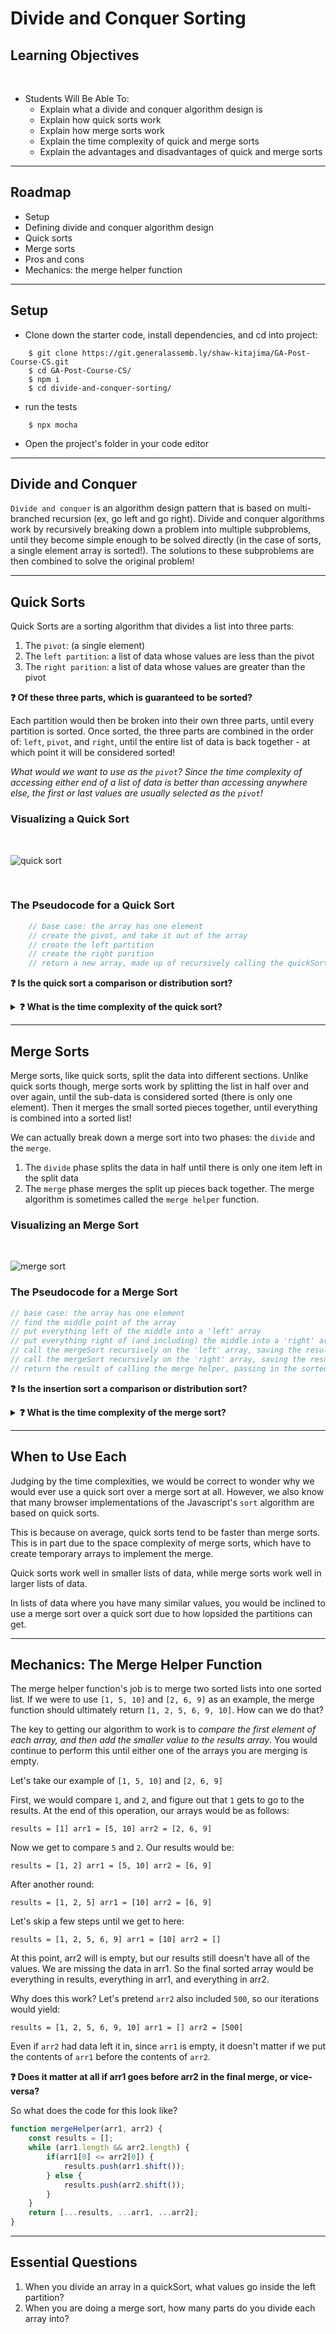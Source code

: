 
# Divide and Conquer Sorting

## Learning Objectives
<br>

- Students Will Be Able To:
	- Explain what a divide and conquer algorithm design is
    - Explain how quick sorts work
    - Explain how merge sorts work
    - Explain the time complexity of quick and merge sorts
    - Explain the advantages and disadvantages of quick and merge sorts

---
## Roadmap

* Setup
* Defining divide and conquer algorithm design
* Quick sorts
* Merge sorts
* Pros and cons
* Mechanics: the merge helper function

___

## Setup

* Clone down the starter code, install dependencies, and cd into project:
```
    $ git clone https://git.generalassemb.ly/shaw-kitajima/GA-Post-Course-CS.git
    $ cd GA-Post-Course-CS/
    $ npm i
    $ cd divide-and-conquer-sorting/
```

* run the tests
```
    $ npx mocha
```

* Open the project's folder in your code editor

---

## Divide and Conquer

``Divide and conquer`` is an algorithm design pattern that is based on multi-branched recursion (ex, go left and go right). Divide and conquer algorithms work by recursively breaking down a problem into multiple subproblems, until they become simple enough to be solved directly (in the case of sorts, a single element array is sorted!). The solutions to these subproblems are then combined to solve the original problem!

___

## Quick Sorts

Quick Sorts are a sorting algorithm that divides a list into three parts:

1. The ``pivot``: (a single element)
2. The ``left partition``: a list of data whose values are less than the pivot
3. The ``right parition``: a list of data whose values are greater than the pivot

**❓ Of these three parts, which is guaranteed to be sorted?**

Each partition would then be broken into their own three parts, until every partition is sorted. Once sorted, the three parts are combined in the order of: ``left``, ``pivot``, and ``right``, until the entire list of data is back together - at which point it will be considered sorted!

*What would we want to use as the ``pivot``? Since the time complexity of accessing either end of a list of data is better than accessing anywhere else, the first or last values are usually selected as the ``pivot``!*

### Visualizing a Quick Sort

<br>

![quick sort](https://ga-instruction.s3.amazonaws.com/assets/tech/computer-science/divide-conquer-sorts/2-Diagram.png)

<br>

### The Pseudocode for a Quick Sort

```js
    // base case: the array has one element
    // create the pivot, and take it out of the array
    // create the left partition
    // create the right parition
    // return a new array, made up of recursively calling the quickSort with the left partition, followed by the pivot, followed by the quickSort of the right partition 
```

**❓ Is the quick sort a comparison or distribution sort?**

<details>
    <summary><strong>❓ What is the time complexity of the quick sort?</strong></summary>

    Believe it or not, the worst case time complexity of a quick sort is still O(N^2). Why is this so? Consider a case where the pivot is always going to be the largest or smallest value within the partition, wouldn't we have to run the recursive function for every other element in the partition? 
    
</details>

___

## Merge Sorts

Merge sorts, like quick sorts, split the data into different sections. Unlike quick sorts though, merge sorts work by splitting the list in half over and over again, until the sub-data is considered sorted (there is only one element). Then it merges the small sorted pieces together, until everything is combined into a sorted list!

We can actually break down a merge sort into two phases: the ``divide`` and the ``merge``.

1. The ``divide`` phase splits the data in half until there is only one item left in the split data
2. The ``merge`` phase merges the split up pieces back together. The merge algorithm is sometimes called the ``merge helper`` function.

### Visualizing an Merge Sort

<br>

![merge sort](https://ga-instruction.s3.amazonaws.com/assets/tech/computer-science/divide-conquer-sorts/english/1-Phase1-Phase2-Diagram.png)

### The Pseudocode for a Merge Sort

```js
// base case: the array has one element
// find the middle point of the array
// put everything left of the middle into a 'left' array
// put everything right of (and including) the middle into a 'right' array
// call the mergeSort recursively on the 'left' array, saving the result to another array
// call the mergeSort recursively on the 'right' array, saving the result to another array
// return the result of calling the merge helper, passing in the sorted left and sorted right arrays
```

**❓ Is the insertion sort a comparison or distribution sort?**


<details>
    <summary><strong>❓ What is the time complexity of the merge sort?</strong></summary>

    The time compexity of the divide phase cuts the array in half with each iteration, making it a O(log(N)) operation. However, merging the data back together is an O(N) operation, as it will compare every item in each sub list. The combined time complexity then is O(N log(N))
    
</details>


___

## When to Use Each

Judging by the time complexities, we would be correct to wonder why we would ever use a quick sort over a merge sort at all. However, we also know that many browser implementations of the Javascript's ``sort`` algorithm are based on quick sorts.

This is because on average, quick sorts tend to be faster than merge sorts. This is in part due to the space complexity of merge sorts, which have to create temporary arrays to implement the merge.

Quick sorts work well in smaller lists of data, while merge sorts work well in larger lists of data.

In lists of data where you have many similar values, you would be inclined to use a merge sort over a quick sort due to how lopsided the partitions can get.

___

## Mechanics: The Merge Helper Function

The merge helper function's job is to merge two sorted lists into one sorted list. If we were to use ``[1, 5, 10]`` and ``[2, 6, 9]`` as an example, the merge function should ultimately return ``[1, 2, 5, 6, 9, 10]``. How can we do that?

The key to getting our algorithm to work is to *compare the first element of each array, and then add the smaller value to the results array*. You would continue to perform this until either one of the arrays you are merging is empty.

Let's take our example of ``[1, 5, 10]`` and ``[2, 6, 9]``


First, we would compare ``1``, and ``2``, and figure out that ``1`` gets to go to the results. At the end of this operation, our arrays would be as follows:

```
results = [1] arr1 = [5, 10] arr2 = [2, 6, 9]
```

Now we get to compare ``5`` and ``2``. Our results would be:

```
results = [1, 2] arr1 = [5, 10] arr2 = [6, 9]
```

After another round:

```
results = [1, 2, 5] arr1 = [10] arr2 = [6, 9]
```

Let's skip a few steps until we get to here:

```
results = [1, 2, 5, 6, 9] arr1 = [10] arr2 = []
```

At this point, arr2 will is empty, but our results still doesn't have all of the values. We are missing the data in arr1. So the final sorted array would be everything in results, everything in arr1, and everything in arr2. 

Why does this work? Let's pretend ``arr2`` also included ``500``, so our iterations would yield:

```
results = [1, 2, 5, 6, 9, 10] arr1 = [] arr2 = [500]
```

Even if ``arr2`` had data left it in, since ``arr1`` is empty, it doesn't matter if we put the contents of ``arr1`` before the contents of ``arr2``.

**❓ Does it matter at all if arr1 goes before arr2 in the final merge, or vice-versa?**

So what does the code for this look like?

```js
function mergeHelper(arr1, arr2) {
    const results = []; 
    while (arr1.length && arr2.length) {
        if(arr1[0] <= arr2[0]) {
            results.push(arr1.shift());
        } else {
            results.push(arr2.shift());
        }
    }
    return [...results, ...arr1, ...arr2];
}
```

___
## Essential Questions
1. When you divide an array in a quickSort, what values go inside the left partition?
2. When you are doing a merge sort, how many parts do you divide each array into?